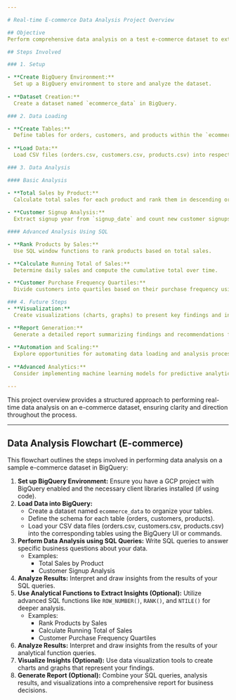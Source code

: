 ```yaml
---

# Real-time E-commerce Data Analysis Project Overview

## Objective
Perform comprehensive data analysis on a test e-commerce dataset to extract meaningful insights and drive business decisions.

## Steps Involved

### 1. Setup

- **Create BigQuery Environment:**
  Set up a BigQuery environment to store and analyze the dataset.
  
- **Dataset Creation:**
  Create a dataset named `ecommerce_data` in BigQuery.

### 2. Data Loading

- **Create Tables:**
  Define tables for orders, customers, and products within the `ecommerce_data` dataset.
  
- **Load Data:**
  Load CSV files (orders.csv, customers.csv, products.csv) into respective BigQuery tables using Google Cloud Storage.

### 3. Data Analysis

#### Basic Analysis

- **Total Sales by Product:**
  Calculate total sales for each product and rank them in descending order.
  
- **Customer Signup Analysis:**
  Extract signup year from `signup_date` and count new customer signups each year.

#### Advanced Analysis Using SQL

- **Rank Products by Sales:**
  Use SQL window functions to rank products based on total sales.

- **Calculate Running Total of Sales:**
  Determine daily sales and compute the cumulative total over time.

- **Customer Purchase Frequency Quartiles:**
  Divide customers into quartiles based on their purchase frequency using SQL's analytical functions.

### 4. Future Steps
- **Visualization:**
  Create visualizations (charts, graphs) to present key findings and insights from the analysis.

- **Report Generation:**
  Generate a detailed report summarizing findings and recommendations for stakeholders.
  
- **Automation and Scaling:**
  Explore opportunities for automating data loading and analysis processes.
  
- **Advanced Analytics:**
  Consider implementing machine learning models for predictive analytics or segmentation.

---
```


This project overview provides a structured approach to performing real-time data analysis on an e-commerce dataset, ensuring clarity and direction throughout the process.

---

## Data Analysis Flowchart (E-commerce)

This flowchart outlines the steps involved in performing data analysis on a sample e-commerce dataset in BigQuery:

1. **Set up BigQuery Environment:** Ensure you have a GCP project with BigQuery enabled and the necessary client libraries installed (if using code).
2. **Load Data into BigQuery:**
   - Create a dataset named `ecommerce_data` to organize your tables.
   - Define the schema for each table (orders, customers, products).
   - Load your CSV data files (orders.csv, customers.csv, products.csv) into the corresponding tables using the BigQuery UI or commands.
3. **Perform Data Analysis using SQL Queries:** Write SQL queries to answer specific business questions about your data.
   - Examples:
       - Total Sales by Product
       - Customer Signup Analysis
4. **Analyze Results:** Interpret and draw insights from the results of your SQL queries.
5. **Use Analytical Functions to Extract Insights (Optional):** Utilize advanced SQL functions like `ROW_NUMBER()`, `RANK()`, and `NTILE()` for deeper analysis.
   - Examples:
       - Rank Products by Sales
       - Calculate Running Total of Sales
       - Customer Purchase Frequency Quartiles
6. **Analyze Results:** Interpret and draw insights from the results of your analytical function queries.
7. **Visualize Insights (Optional):** Use data visualization tools to create charts and graphs that represent your findings.
8. **Generate Report (Optional):** Combine your SQL queries, analysis results, and visualizations into a comprehensive report for business decisions.

